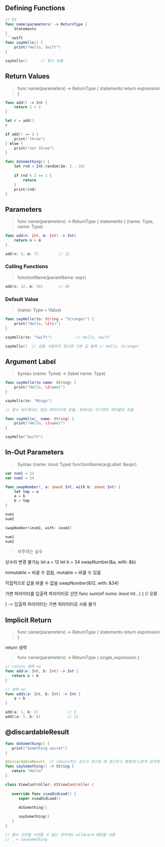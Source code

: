 ## Defining Functions
```swift
// EX
func name(parameters) -> ReturnType {
	Statements
}
```swift
func sayHello() {
	print("Hello, Swift")
}

sayhello()		// 함수 호출
```


## Return Values
> func name(parameters) -> ReturnType {
	statements
    return expression
}

```swift
func add() -> Int {
    return 1 + 2
}

let r = add()
r

if add() == 3 {
    print("three")
} else {
    print("not three")
}

func doSomething() {
    let rnd = Int.random(in: 1...10)
    
    if rnd % 2 == 1 {
        return
    }
    print(rnd)
}
```

## Parameters
> func name(parameters) -> ReturnType {
	statements
}
> (name: Type, name: Type)

```swift
func add(n: Int, m: Int) -> Int{
    return n + m
}

add(n: 5, m: 7)			// 12
```

### Calling Functions
> functionName(paramName: expr)
```swift
add(n: 12, m: 34)		// 46
```
### Default Value
> (name: Type = Value)
```swift
func sayHello(to: String = "Stranger") {
    print("Hello, \(to)")			
}

sayHello(to: "Swift")			// Hello, Swift

sayHello()  // 값을 사용하지 않으면 기본 값 출력 // Hello, Stranger
```

## Argument Label
> Syntax
(name: Tyme) -> (label name: Type)

```swift
func sayHello(to name: String) {
    print("Hello, \(name)")
}

sayHello(to: "Mingu")

// 함수 바디에서는 항상 파라미터로 호출, 밖에서는 아그먼트 레이블로 호출

func sayHello(_ name: String) {
    print("Hello, \(name)")
}

sayHello("Swift")
```

## In-Out Parameters
> Syntax
(name: inout Type)
functionName(argLabel: &expr)

```swift
var num1 = 12
var num2 = 34

func swapNumber(_ a: inout Int, with b: inout Int) {
    let tmp = a
    a = b
    b = tmp
}

num1
num2

swapNumber(&num1, with: &num2)

num1
num2
```

> 자주하는 실수

 상수라 변경 불가능
let a = 12
let b = 34
swapNumber(&a, with: &b)

 immutable = 바꿀 수 없음, mutable = 바꿀 수 있음

직접적으로 값을 바꿀 수 없음
swapNumber(&12, with: &34)


 가변 파라미터를 입출력	파라미터로 선언
func sum(of nums: inout Int...) {   // 오류

}
 -> 입출력 파라미터는 가변 파라미터로 사용 불가

## Implicit Return
> func name(parameters) -> ReturnType {
	statements
    return expression
}

return 생략

> func name(parameters) -> ReturnType {
	single_expression
}

```swift
// return 생략 no
func add(a: Int, b: Int) -> Int {
   return a + b
}

// 생략 on
func add1(a: Int, b: Int) -> Int {
    a + b
}

add(a: 1, b: 2)				// 3
add1(a: 5, b: 6)			// 11
```

## @discardableResult
```swift
func doSomething() {
   print("Something secret")
}

@discardableResult  // return하는 코드가 경고일 때 경고무시 명령어(노랑색 삼각형 모양)
func saySomething() -> String {
   return "Hello"
}

class ViewController: UIViewController {
      
   override func viewDidLoad() {
      super.viewDidLoad()
      
      doSomething()

      saySomething()
   }
}

// 함수 선언을 수정할 수 없는 경우에는 wildcard 패턴을 사용
// _ = saySomething
```


